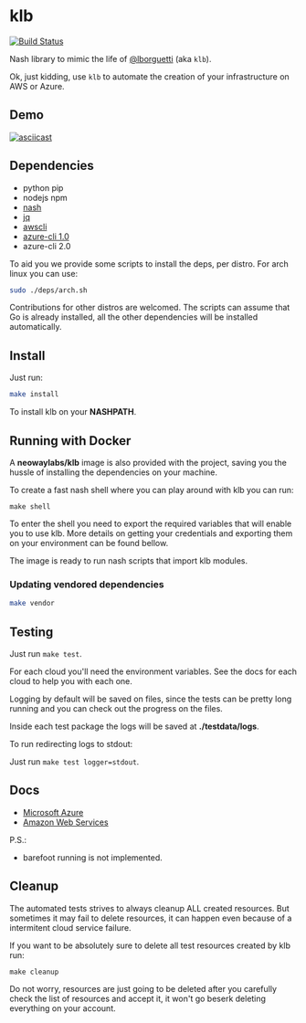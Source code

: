 # klb

[![Build Status](https://travis-ci.org/NeowayLabs/klb.svg?branch=master)](https://travis-ci.org/NeowayLabs/klb)

Nash library to mimic the life of [@lborguetti](https://github.com/lborguetti) (aka `klb`).

Ok, just kidding, use `klb` to automate the creation of your
infrastructure on AWS or Azure.

## Demo

[![asciicast](https://asciinema.org/a/48b1ghj6tli1w0wm3wylqnpyk.png)](https://asciinema.org/a/48b1ghj6tli1w0wm3wylqnpyk?autoplay=true&speed=2)

## Dependencies

- python pip
- nodejs npm
- [nash](https://github.com/NeowayLabs/nash)
- [jq](https://stedolan.github.io/jq/)
- [awscli](http://docs.aws.amazon.com/cli/latest/userguide/installing.html)
- [azure-cli 1.0](https://github.com/Azure/azure-xplat-cli)
- azure-cli 2.0

To aid you we provide some scripts to install the deps, per distro.
For arch linux you can use:

```sh
sudo ./deps/arch.sh
```

Contributions for other distros are welcomed.
The scripts can assume that Go is already installed, all the
other dependencies will be installed automatically.

## Install

Just run:

```sh
make install
```

To install klb on your **NASHPATH**.

## Running with Docker

A **neowaylabs/klb** image is also provided with the project,
saving you the hussle of installing the dependencies on
your machine.

To create a fast nash shell where you can play around with
klb you can run:

```
make shell
```

To enter the shell you need to export the required variables
that will enable you to use klb. More details on getting
your credentials and exporting them on your environment
can be found bellow.

The image is ready to run nash scripts that import klb modules.

### Updating vendored dependencies

```sh
make vendor
```

## Testing

Just run `make test`.

For each cloud you'll need the environment variables.
See the docs for each cloud to help you with each one.

Logging by default will be saved on files, since the tests can be
pretty long running and you can check out the progress on the files.

Inside each test package the logs will be saved at **./testdata/logs**.

To run redirecting logs to stdout:

Just run `make test logger=stdout`.

## Docs

* [Microsoft Azure](docs/Azure.md)
* [Amazon Web Services](docs/Aws.md)

P.S.:
- barefoot running is not implemented.

## Cleanup

The automated tests strives to always cleanup ALL created resources.
But sometimes it may fail to delete resources, it can happen even
because of a intermitent cloud service failure.

If you want to be absolutely sure to delete all test resources
created by klb run:

```
make cleanup
```

Do not worry, resources are just going to be deleted
after you carefully check the list of resources and
accept it, it won't go beserk deleting everything on
your account.
